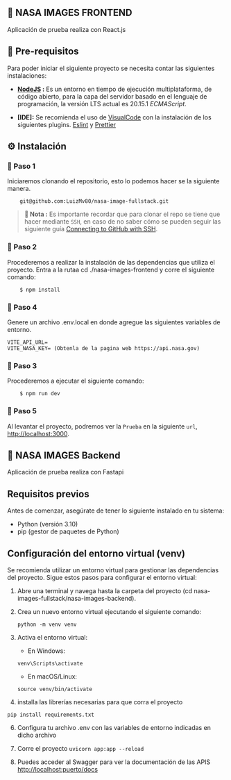 ## 📱 NASA IMAGES FRONTEND

Aplicación de prueba realiza con React.js

## 🧰 Pre-requisitos

Para poder iniciar el siguiente proyecto se necesita contar las siguientes instalaciones:

-   **[NodeJS](https://nodejs.org/en/download/) :** Es un entorno en tiempo de ejecución multiplataforma, de código abierto, para la capa del servidor basado en el lenguaje de programación, la versión LTS actual es 20.15.1 _ECMAScript_.


-   **[IDE]:** Se recomienda el uso de [VisualCode](https://code.visualstudio.com/) con la instalación de los siguientes plugins. [Eslint](https://marketplace.visualstudio.com/items?itemName=dbaeumer.vscode-eslint) y [Prettier](https://marketplace.visualstudio.com/items?itemName=esbenp.prettier-vscode)

## ⚙️ Instalación

### 👟 Paso 1

Iniciaremos clonando el repositorio, esto lo podemos hacer se la siguiente manera.

```shell
    git@github.com:LuizMv80/nasa-image-fullstack.git
```

> **🔖 Nota :** Es importante recordar que para clonar el repo se tiene que hacer mediante `SSH`, en caso de no saber cómo se pueden seguir las siguiente guía [Connecting to GitHub with SSH](https://docs.github.com/en/github/authenticating-to-github/connecting-to-github-with-ssh).

### 👟 Paso 2

Procederemos a realizar la instalación de las dependencias que utiliza el proyecto. Entra a la rutaa cd ./nasa-images-frontend y corre el siguiente comando:

```shell
    $ npm install
```

### 👟 Paso 4

Genere un archivo .env.local en donde agregue las siguientes variables de entorno.

```shell
VITE_API_URL=
VITE_NASA_KEY= (Obtenla de la pagina web https://api.nasa.gov)

```
### 👟 Paso 3

Procederemos a ejecutar el siguiente comando:

```shell
    $ npm run dev

```

### 👟 Paso 5

Al levantar el proyecto, podremos ver la `Prueba` en la siguiente `url`, [http://localhost:3000](http://localhost:3000).


## 📱 NASA IMAGES Backend

Aplicación de prueba realiza con Fastapi

## Requisitos previos

Antes de comenzar, asegúrate de tener lo siguiente instalado en tu sistema:

- Python (versión 3.10)
- pip (gestor de paquetes de Python)

## Configuración del entorno virtual (venv)

Se recomienda utilizar un entorno virtual para gestionar las dependencias del proyecto. Sigue estos pasos para configurar el entorno virtual:

1. Abre una terminal y navega hasta la carpeta del proyecto (cd nasa-images-fullstack/nasa-images-backend).
2. Crea un nuevo entorno virtual ejecutando el siguiente comando:
	
	`python -m venv venv` 
	
3. Activa el entorno virtual:

	- En Windows:

	`venv\Scripts\activate`

	- En macOS/Linux:

	`source venv/bin/activate`

4. installa las librerías necesarias para que corra el proyecto

  `pip install requirements.txt`
  
6. Configura tu archivo .env con las variables de entorno indicadas en dicho archivo
7. Corre el proyecto
   `uvicorn app:app --reload`

8. Puedes acceder al Swagger para ver la documentación de las APIS [http://localhost:puerto/docs](http://localhost:puerto/docs)
   


